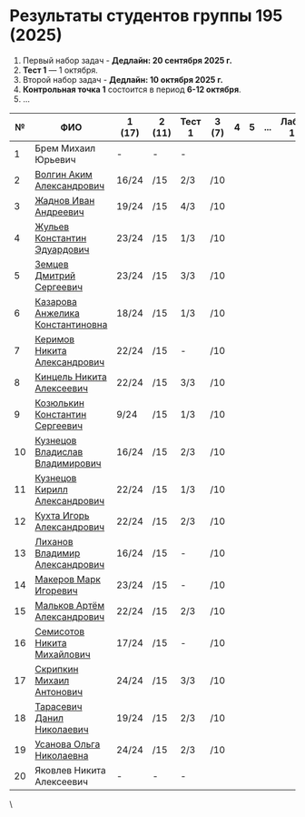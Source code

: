 

# Результаты студентов группы 195 (2025)


1. Первый набор задач -  **Дедлайн: 20 сентября 2025 г.**
2. **Тест 1** — 1 октября.
3. Второй набор задач -  **Дедлайн: 10 октября 2025 г.**
4. **Контрольная точка 1** состоится в период **6-12 октября**.
5. ...

| №   | ФИО                                                                | 1 (17) | 2 (11) | Тест 1 | 3 (7) | 4   | 5   | ... | Лаба 1 | Лаба 2 | Лаба 3 |
| --- | ------------------------------------------------------------------ | ------ | ------ | ------ | ----- | --- | --- | --- | ------ | ------ | ------ |
| 1   | Брем Михаил Юрьевич                                                | -      | -      | -      |       |     |     |     |        |        |        |
| 2   | [Волгин Аким Александрович](https://github.com/ggvp989)            | 16/24  | /15    | 2/3    | /10   |     |     |     |        |        |        |
| 3   | [Жаднов Иван Андреевич](https://github.com/Vansoooo)               | 19/24  | /15    | 4/3    | /10   |     |     |     |        |        |        |
| 4   | [Жульев Константин Эдуардович](https://github.com/fuckswag11)      | 23/24  | /15    | 1/3    | /10   |     |     |     |        |        |        |
| 5   | [Земцев Дмитрий Сергеевич](https://github.com/ByySpeenyx)          | 23/24  | /15    | 3/3    | /10   |     |     |     |        |        |        |
| 6   | [Казарова Анжелика Константиновна](https://github.com/Anzelika871) | 18/24  | /15    | 1/3    | /10   |     |     |     |        |        |        |
| 7   | [Керимов Никита Александрович](https://github.com/Dersiloveyou)    | 22/24  | /15    | -      | /10   |     |     |     |        |        |        |
| 8   | [Кинцель Никита Алексеевич](https://github.com/nstathams)          | 22/24  | /15    | 3/3    | /10   |     |     |     |        |        |        |
| 9   | [Козюлькин Константин Сергеевич](https://github.com/zxcKostya)     | 9/24   | /15    | 1/3    | /10   |     |     |     |        |        |        |
| 10  | [Кузнецов Владислав Владимирович](https://github.com/Upipoow)      | 16/24  | /15    | 2/3    | /10   |     |     |     |        |        |        |
| 11  | [Кузнецов Кирилл Александрович](https://github.com/kirill2509-cpu) | 22/24  | /15    | 1/3    | /10   |     |     |     |        |        |        |
| 12  | [Кухта Игорь Александрович](https://github.com/IGORBANGGG)         | 22/24  | /15    | 2/3    | /10   |     |     |     |        |        |        |
| 13  | [Лиханов Владимир Александрович](https://github.com/Konda-ak)      | 16/24  | /15    | -      | /10   |     |     |     |        |        |        |
| 14  | [Макеров Марк Игоревич](https://github.com/missage02)              | 23/24  | /15    | -      | /10   |     |     |     |        |        |        |
| 15  | [Мальков Артём Александрович](https://github.com/yslartem)         | 22/24  | /15    | 2/3    | /10   |     |     |     |        |        |        |
| 16  | [Семисотов Никита Михайлович](https://github.com/semisotovnm-ui)   | 17/24  | /15    | -      | /10   |     |     |     |        |        |        |
| 17  | [Скрипкин Михаил Антонович](https://github.com/davbych)            | 24/24  | /15    | 3/3    | /10   |     |     |     |        |        |        |
| 18  | [Тарасевич Данил Николаевич](https://github.com/Hockeist)          | 19/24  | /15    | 2/3    | /10   |     |     |     |        |        |        |
| 19  | [Усанова Ольга Николаевна](https://github.com/WellHelga)           | 24/24  | /15    | 2/3    | /10   |     |     |     |        |        |        |
| 20  | Яковлев Никита Алексеевич                                          | -      | -      | -      |       |     |     |     |        |        |        |

\